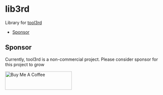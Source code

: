 # lib3rd

Library for [tool3rd]

- [Sponsor](#sponsor)

## Sponsor

Currently, tool3rd is a non-commercial project.
Please consider sponsor for this project to grow

<a href="https://www.buymeacoffee.com/proj3rd" target="_blank"><img src="https://cdn.buymeacoffee.com/buttons/v2/default-green.png" alt="Buy Me A Coffee" width="217" height="60" style="height: 60px !important;width: 217px !important;" ></a>

[tool3rd]: https://github.com/proj3rd/tool3rd
